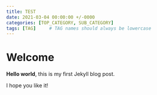 ```yaml
---
title: TEST
date: 2021-03-04 00:00:00 +/-0000
categories: [TOP_CATEGORY, SUB_CATEGORY]
tags: [TAG]     # TAG names should always be lowercase
---
```


# Welcome

**Hello world**, this is my first Jekyll blog post.

I hope you like it!
